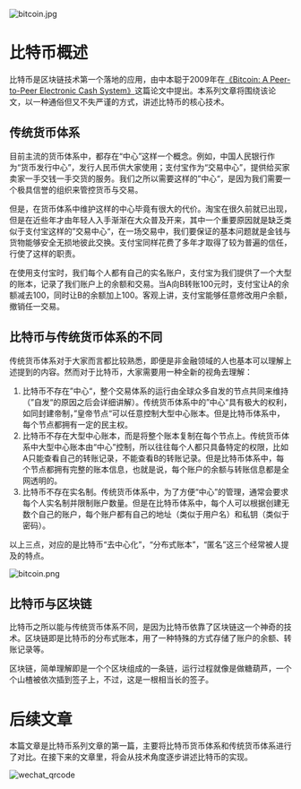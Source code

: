 ![bitcoin.jpg][1]
# 比特币概述
比特币是区块链技术第一个落地的应用，由中本聪于2009年在[《Bitcoin: A Peer-to-Peer Electronic Cash System》](https://www.bitcoin.com/bitcoin.pdf)这篇论文中提出。本系列文章将围绕该论文，以一种通俗但又不失严谨的方式，讲述比特币的核心技术。

## 传统货币体系
目前主流的货币体系中，都存在“中心”这样一个概念。例如，中国人民银行作为“货币发行中心”，发行人民币供大家使用；支付宝作为“交易中心”，提供给买家卖家一手交钱一手交货的服务。我们之所以需要这样的”中心“，是因为我们需要一个极具信誉的组织来管控货币与交易。

但是，在货币体系中维护这样的中心毕竟有很大的代价。淘宝在很久前就已出现，但是在近些年才由年轻人入手渐渐在大众普及开来，其中一个重要原因就是缺乏类似于支付宝这样的”交易中心“，在一场交易中，我们要保证的基本问题就是金钱与货物能够安全无损地彼此交换。支付宝同样花费了多年才取得了较为普遍的信任，行使了这样的职责。

在使用支付宝时，我们每个人都有自己的实名账户，支付宝为我们提供了一个大型的账本，记录了我们账户上的余额和交易。当A向B转账100元时，支付宝让A的余额减去100，同时让B的余额加上100。客观上讲，支付宝能够任意修改用户余额，撤销任一交易。

## 比特币与传统货币体系的不同
传统货币体系对于大家而言都比较熟悉，即便是非金融领域的人也基本可以理解上述提到的内容。然而对于比特币，大家需要用一种全新的视角去理解：

1. 比特币不存在”中心“，整个交易体系的运行由全球众多自发的节点共同来维持（”自发“的原因之后会详细讲解）。传统货币体系中的”中心“具有极大的权利，如同封建帝制，”皇帝节点“可以任意控制大型中心账本。但是比特币体系中，每个节点都拥有一定的民主权。
2. 比特币不存在大型中心账本，而是将整个账本复制在每个节点上。传统货币体系中大型中心账本由“中心”控制，所以往往每个人都只具备特定的权限，比如A只能查看自己的转账记录，不能查看B的转账记录。但是比特币体系中，每个节点都拥有完整的账本信息，也就是说，每个账户的余额与转账信息都是全网透明的。
3. 比特币不存在实名制。传统货币体系中，为了方便“中心”的管理，通常会要求每个人实名制并限制账户数量。但是在比特币体系中，每个人可以根据创建无数个自己的账户，每个账户都有自己的地址（类似于用户名）和私钥（类似于密码）。

以上三点，对应的是比特币“去中心化”，“分布式账本”，“匿名”这三个经常被人提及的特点。

![bitcoin.png][2]

## 比特币与区块链
比特币之所以能与传统货币体系不同，是因为比特币依靠了区块链这一个神奇的技术。区块链即是比特币的分布式账本，用了一种特殊的方式存储了账户的余额、转账记录等。

区块链，简单理解即是一个个区块组成的一条链，运行过程就像是做糖葫芦，一个个山楂被依次插到签子上，不过，这是一根相当长的签子。

# 后续文章
本篇文章是比特币系列文章的第一篇，主要将比特币货币体系和传统货币体系进行了对比。在接下来的文章里，将会从技术角度逐步讲述比特币的实现。

![wechat_qrcode](http://7xoqy3.com1.z0.glb.clouddn.com/wechat_public_account.jpg)


  [1]: http://blockchain8.tech/usr/uploads/2018/03/421630250.jpg
  [2]: http://blockchain8.tech/usr/uploads/2018/03/1456300519.png